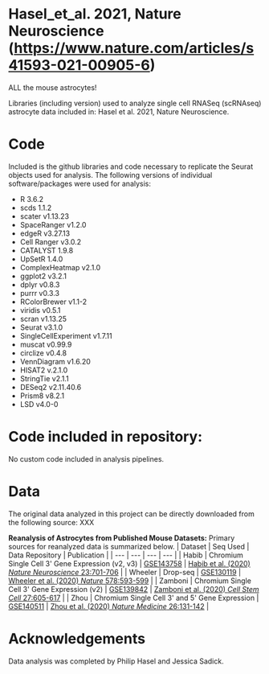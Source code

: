 # Hasel_et_al. 2021, Nature Neuroscience (https://www.nature.com/articles/s41593-021-00905-6)
ALL the mouse astrocytes!

Libraries (including version) used to analyze single cell RNASeq (scRNAseq) astrocyte data included in: Hasel et al. 2021, Nature Neuroscience.

# Code
Included is the github libraries and code necessary to replicate the Seurat objects used for analysis. The following versions of individual software/packages were used for analysis:

- R 3.6.2
- scds 1.1.2
- scater v1.13.23
- SpaceRanger v1.2.0
- edgeR v3.27.13
- Cell Ranger v3.0.2
- CATALYST 1.9.8
- UpSetR 1.4.0
- ComplexHeatmap v2.1.0
- ggplot2 v3.2.1
- dplyr v0.8.3
- purrr v0.3.3
- RColorBrewer v1.1-2
- viridis v0.5.1
- scran v1.13.25
- Seurat v3.1.0
- SingleCellExperiment v1.7.11
- muscat v0.99.9
- circlize v0.4.8
- VennDiagram v1.6.20
- HISAT2 v.2.1.0
- StringTie v2.1.1
- DESeq2 v2.11.40.6
- Prism8 v8.2.1
- LSD v4.0-0

# Code included in repository:
No custom code included in analysis pipelines.

# Data
The original data analyzed in this project can be directly downloaded from the following source: XXX

**Reanalysis of Astrocytes from Published Mouse Datasets:**
Primary sources for reanalyzed data is summarized below.
| Dataset | Seq Used | Data Repository | Publication |
| --- | --- | --- | --- |
| Habib | Chromium Single Cell 3' Gene Expression (v2, v3) | [GSE143758](https://www.ncbi.nlm.nih.gov/geo/query/acc.cgi?acc=GSE143758) | [Habib et al. (2020) *Nature Neuroscience* 23:701-706](https://pubmed.ncbi.nlm.nih.gov/32341542/) |
| Wheeler | Drop-seq | [GSE130119](https://www.ncbi.nlm.nih.gov/geo/query/acc.cgi?acc=GSE130119) | [Wheeler et al. (2020) *Nature* 578:593-599](https://pubmed.ncbi.nlm.nih.gov/32051591/) |
| Zamboni | Chromium Single Cell 3' Gene Expression (v2) | [GSE139842](https://www.ncbi.nlm.nih.gov/geo/query/acc.cgi?acc=GSE139842) | [Zamboni et al. (2020) *Cell Stem Cell* 27:605-617](https://pubmed.ncbi.nlm.nih.gov/32758425/) |
| Zhou | Chromium Single Cell 3' and 5' Gene Expression | [GSE140511](https://www.ncbi.nlm.nih.gov/geo/query/acc.cgi?acc=GSE140511) | [Zhou et al. (2020) *Nature Medicine* 26:131-142](https://pubmed.ncbi.nlm.nih.gov/31932797/) |

# Acknowledgements
Data analysis was completed by Philip Hasel and Jessica Sadick.
